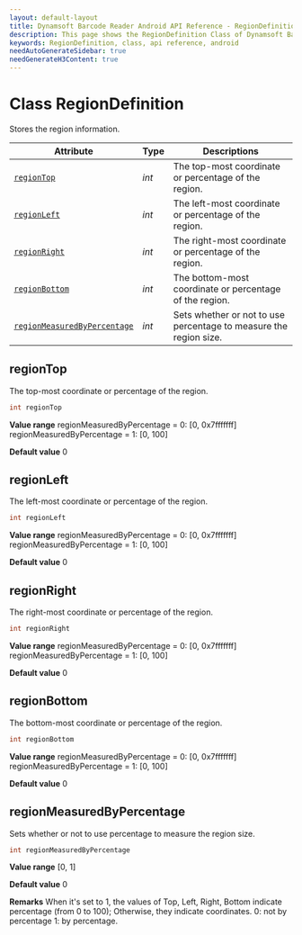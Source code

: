 ```yaml
---
layout: default-layout
title: Dynamsoft Barcode Reader Android API Reference - RegionDefinition Class
description: This page shows the RegionDefinition Class of Dynamsoft Barcode Reader for Android SDK.
keywords: RegionDefinition, class, api reference, android
needAutoGenerateSidebar: true
needGenerateH3Content: true
---
```



# Class RegionDefinition

Stores the region information.

| Attribute | Type | Descriptions |
|---------- | ---- | ------------ |
| [`regionTop`](#regiontop) | *int* | The top-most coordinate or percentage of the region. |
| [`regionLeft`](#regionleft) | *int* | The left-most coordinate or percentage of the region. |
| [`regionRight`](#regionright) | *int* | The right-most coordinate or percentage of the region. |
| [`regionBottom`](#regionbottom) | *int* | The bottom-most coordinate or percentage of the region. |
| [`regionMeasuredByPercentage`](#regionmeasuredbypercentage) | *int* | Sets whether or not to use percentage to measure the region size. |

## regionTop

The top-most coordinate or percentage of the region.

```java
int regionTop
```

**Value range**
regionMeasuredByPercentage = 0: [0, 0x7fffffff]  
regionMeasuredByPercentage = 1: [0, 100]  

**Default value**
0

## regionLeft

The left-most coordinate or percentage of the region.

```java
int regionLeft
```

**Value range**
regionMeasuredByPercentage = 0: [0, 0x7fffffff]  
regionMeasuredByPercentage = 1: [0, 100]  

**Default value**
    0

## regionRight

The right-most coordinate or percentage of the region.

```java
int regionRight
```

**Value range**
regionMeasuredByPercentage = 0: [0, 0x7fffffff]  
regionMeasuredByPercentage = 1: [0, 100]  

**Default value**
    0

## regionBottom

The bottom-most coordinate or percentage of the region.

```java
int regionBottom
```

**Value range**
regionMeasuredByPercentage = 0: [0, 0x7fffffff]  
regionMeasuredByPercentage = 1: [0, 100]  

**Default value**
    0

## regionMeasuredByPercentage

Sets whether or not to use percentage to measure the region size.

```java
int regionMeasuredByPercentage
```

**Value range**
[0, 1]

**Default value**
0

**Remarks**
When it's set to 1, the values of Top, Left, Right, Bottom indicate percentage (from 0 to 100); Otherwise, they indicate coordinates. 0: not by percentage 1: by percentage.
